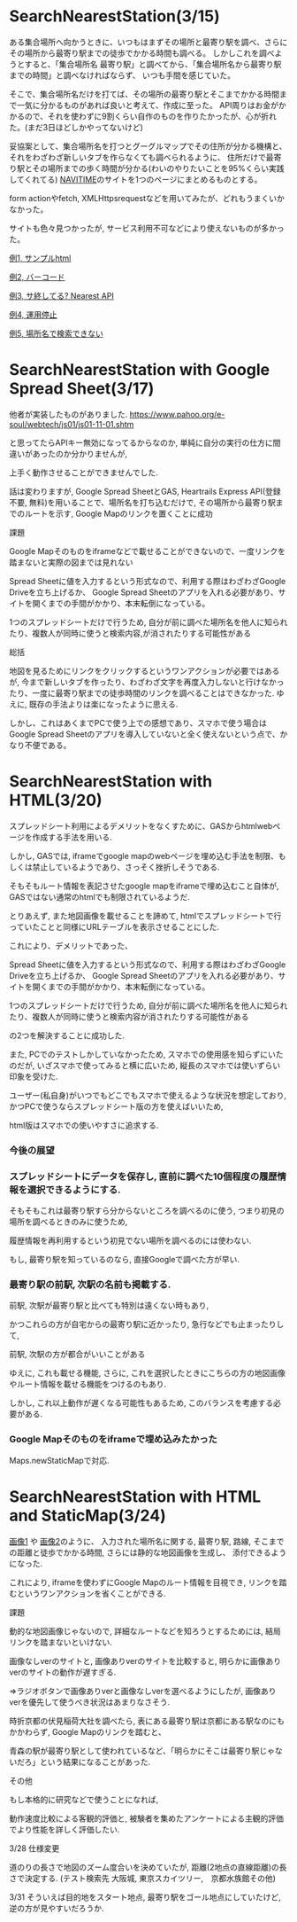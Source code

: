# SearchNearestStation(3/15)

ある集合場所へ向かうときに、いつもはまずその場所と最寄り駅を調べ、さらにその場所から最寄り駅までの徒歩でかかる時間も調べる。
しかしこれを調べようとすると、「集合場所名 最寄り駅」と調べてから、「集合場所名から最寄り駅までの時間」と調べなければならず、
いつも手間を感じていた。

そこで、集合場所名だけを打てば、その場所の最寄り駅とそこまでかかる時間まで一気に分かるものがあれば良いと考えて、作成に至った。
API周りはお金がかかるので、それを使わずに9割くらい自作のものを作りたかったが、心が折れた。(まだ3日ほどしかやってないけど)

妥協案として、集合場所名を打つとグーグルマップでその住所が分かる機構と、それをわざわざ新しいタブを作らなくても調べられるように、
住所だけで最寄り駅とその場所までの歩く時間が分かる(わいのやりたいことを95%くらい実践してくれてる)
[NAVITIME](https://api-sdk.navitime.co.jp/api/specs/examples/sample/node_around_search/node_around_search.html)のサイトを1つのページにまとめるものとする。

form actionやfetch, XMLHttpsrequestなどを用いてみたが、どれもうまくいかなかった。

サイトも色々見つかったが, サービス利用不可などにより使えないものが多かった。

[例1, サンプルhtml](https://zenn.dev/ichii731/articles/509ec8a06a9082)

[例2, バーコード](https://www.docswell.com/s/ichii731/ZNXYGK-nearest#p4)

[例3, サ終してる? Nearest API](https://station.ic731.net/)

[例4, 運用停止](https://maps.multisoup.co.jp/blog/2931/)

[例5, 場所名で検索できない](https://dev.classmethod.jp/articles/heart-rails-express/)

# SearchNearestStation with Google Spread Sheet(3/17)

他者が実装したものがありました. https://www.pahoo.org/e-soul/webtech/js01/js01-11-01.shtm

と思ってたらAPIキー無効になってるからなのか, 単純に自分の実行の仕方に間違いがあったのか分かりませんが,

上手く動作させることができませんでした.

話は変わりますが, Google Spread SheetとGAS, Heartrails Express API(登録不要, 無料)を用いることで、場所名を打ち込むだけで, その場所から最寄り駅までのルートを示す,
Google Mapのリンクを置くことに成功

課題

Google Mapそのものをiframeなどで載せることができないので、一度リンクを踏まないと実際の図までは見れない

Spread Sheetに値を入力するという形式なので、利用する際はわざわざGoogle Driveを立ち上げるか、
Google Spread Sheetのアプリを入れる必要があり、サイトを開くまでの手間がかかり、本末転倒になっている。

1つのスプレッドシートだけで行うため, 自分が前に調べた場所名を他人に知られたり、複数人が同時に使うと検索内容,が消されたりする可能性がある

総括

地図を見るためにリンクをクリックするというワンアクションが必要ではあるが, 今まで新しいタブを作ったり、わざわざ文字を再度入力しないと行けなかったり、一度に最寄り駅までの徒歩時間のリンクを調べることはできなかった. ゆえに, 既存の手法よりは楽になったように思える.

しかし、これはあくまでPCで使う上での感想であり、スマホで使う場合はGoogle Spread Sheetのアプリを導入していないと全く使えないという点で、かなり不便である。

# SearchNearestStation with HTML(3/20)

スプレッドシート利用によるデメリットをなくすために、GASからhtmlwebページを作成する手法を用いる.

しかし, GASでは, iframeでgoogle mapのwebページを埋め込む手法を制限、もしくは禁止しているようであり、さっそく挫折しそうである.

そもそもルート情報を表記させたgoogle mapをiframeで埋め込むこと自体が, GASではない通常のhtmlでも制限されているようだ.

とりあえず, また地図画像を載せることを諦めて, htmlでスプレッドシートで行っていたことと同様にURLテーブルを表示させることにした.

これにより、デメリットであった、

Spread Sheetに値を入力するという形式なので、利用する際はわざわざGoogle Driveを立ち上げるか、
Google Spread Sheetのアプリを入れる必要があり、サイトを開くまでの手間がかかり、本末転倒になっている。

1つのスプレッドシートだけで行うため, 自分が前に調べた場所名を他人に知られたり、複数人が同時に使うと検索内容が消されたりする可能性がある

の2つを解決することに成功した.

また, PCでのテストしかしていなかったため, スマホでの使用感を知らずにいたのだが, いざスマホで使ってみると横に広いため, 縦長のスマホでは使いずらい印象を受けた.

ユーザー(私自身)がいつでもどこでもスマホで使えるような状況を想定しており, かつPCで使うならスプレッドシート版の方を使えばいいため,

html版はスマホでの使いやすさに追求する.

<h3>今後の展望<h3>

<h3>スプレッドシートにデータを保存し, 直前に調べた10個程度の履歴情報を選択できるようにする.</h3>

そもそもこれは最寄り駅すら分からないところを調べるのに使う, つまり初見の場所を調べるときのみに使うため,

履歴情報を再利用するという初見でない場所を調べるのには使わない.

もし, 最寄り駅を知っているのなら, 直接Googleで調べた方が早い.

<h3>最寄り駅の前駅, 次駅の名前も掲載する.</h3>

前駅, 次駅が最寄り駅と比べても特別は遠くない時もあり, 

かつこれらの方が自宅からの最寄り駅に近かったり, 急行などでも止まったりして,

前駅, 次駅の方が都合がいいことがある

ゆえに, これも載せる機能, さらに, これを選択したときにこちらの方の地図画像やルート情報を載せる機能をつけるのもあり.

しかし, これ以上動作が遅くなる可能性もあるため, このバランスを考慮する必要がある.

<h3>Google Mapそのものをiframeで埋め込みたかった</h3>

Maps.newStaticMapで対応.

# SearchNearestStation with HTML and StaticMap(3/24)

[画像1](https://github.com/Eztas/SearchNearestStation/blob/main/img/sample1.png)
や
[画像2](https://github.com/Eztas/SearchNearestStation/blob/main/img/sample2.png)のように、
入力された場所名に関する, 最寄り駅, 路線, そこまでの距離と徒歩でかかる時間, さらには静的な地図画像を生成し、
添付できるようになった.

これにより, iframeを使わずにGoogle Mapのルート情報を目視でき, リンクを踏むというワンアクションを省くことができる.

課題

動的な地図画像じゃないので, 詳細なルートなどを知ろうとするためには, 結局リンクを踏まないといけない.

画像なしverのサイトと, 画像ありverのサイトを比較すると, 明らかに画像ありverのサイトの動作が遅すぎる.

=>ラジオボタンで画像ありverと画像なしverを選べるようにしたが, 画像ありverを優先して使うべき状況はあまりなさそう.

時折京都の伏見稲荷大社を調べたら, 表にある最寄り駅は京都にある駅なのにもかかわらず, Google Mapのリンクを踏むと、

青森の駅が最寄り駅として使われているなど、「明らかにそこは最寄り駅じゃないだろ」という結果になることがあった.

その他

もし本格的に研究などで使うことになれば,

動作速度比較による客観的評価と, 被験者を集めたアンケートによる主観的評価でより性能を詳しく評価したい.

3/28 仕様変更

道のりの長さで地図のズーム度合いを決めていたが, 距離(2地点の直線距離)の長さで決定する.
(テスト検索先 大阪城,  東京スカイツリー,　京都水族館その他)

3/31 そういえば目的地をスタート地点, 最寄り駅をゴール地点にしていたけど, 逆の方が見やすいだろうか.
